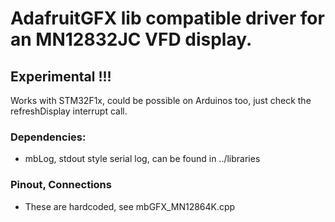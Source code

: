 
# AdafruitGFX lib compatible driver for an MN12832JC VFD display.

## Experimental !!!

Works with STM32F1x, could be possible on Arduinos too, just check the refreshDisplay interrupt call.

### Dependencies:
- mbLog, stdout style serial log, can be found in ../libraries

### Pinout, Connections
- These are hardcoded, see mbGFX_MN12864K.cpp

